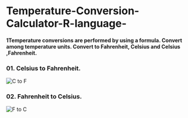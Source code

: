 # Temperature-Conversion-Calculator-R-language-

<h4>1Temperature conversions are performed by using a formula. Convert among temperature units. Convert to Fahrenheit, Celsius and Celsius ,Fahrenheit.</h4>

<h3>01. Celsius to Fahrenheit.</h3>

![C to F](https://user-images.githubusercontent.com/61194721/99071516-4bcfb800-25d8-11eb-81a9-ec1bbc9c0da0.PNG)

<h3>02. Fahrenheit to Celsius.</h3>

![F to C](https://user-images.githubusercontent.com/61194721/99071563-63a73c00-25d8-11eb-9dda-643b5b867069.PNG)
